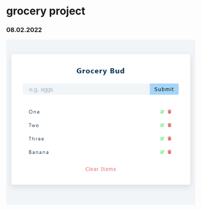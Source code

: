 # grocery project

### 08.02.2022

![Screenshot 2022-02-09 at 15-56-05 React App](./public/Screenshot-1.png)
